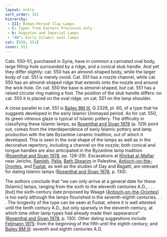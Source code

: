 ```yaml
---
layout: entry
sort_order: 152
hierarchy:
 - III: Roman-Period Clay Lamps
 - C: Types from Eastern Provinces only
 - b: Augustan and Imperial Lamps
 - "48": Early Islamic oval lamps
cat: [550, 551]
cover: 551
---
```


Cats. 550–51, purchased in Syria, have in common a carinated oval body, large filling-hole surrounded by a ridge, and a conical stub handle. And yet they differ slightly: cat. 550 has an almond-shaped body, while the larger body of cat. 551 is merely ovoid. Cat. 551 has a nozzle channel, while cat. 550 has an almond-shaped ridge that extends onto the nozzle and around the wick-hole. On cat. 550 the base is almond-shaped, but cat. 551 has a raised circular ring making a foot. The position of the stub handle differs: on cat. 550 it is placed on the oval ridge, on cat. 551 on the lamp shoulder.

A close parallel to cat. 551 is <a href='../../bibliography/#bailey-bm-iii'>Bailey BM III</a>, Q 2328, pl. 60, of a type that he suggests developed in the early Islamic Ummayad period. As for cat. 550, its green vitreous glaze is typical of Islamic pottery. The difficulty in classifying these Islamic lamps, as <a href='../../bibliography/#rosenthal-sivan-1978'>Rosenthal and Sivan 1978</a> (p. 129) point out, comes from the interdependence of early Islamic pottery and lamp production with the late Byzantine ceramic tradition, out of which it developed. This is seen in the oval shape of the lamps as well as in the decorative repertory, including a channel on the nozzle; both conical and tongue handles are also anticipated in the Byzantine lamp tradition (<a href='../../bibliography/#rosenthal-sivan-1978'>Rosenthal and Sivan 1978</a>, pp. 128–29). Excavations at <a href='../../map/#loc_687917'>Khirbat al-Mafjar</a> near Jericho, <a href='../../map/#loc_7001366'>Ramleh</a>, <a href='../../map/#loc_678326'>Pella</a>, <a href='../../map/#loc_678063'>Beth Shearim</a> in Palestine, <a href='../../map/#loc_658381'>Antioch-on-the-Orontes</a>, and <a href='../../map/#loc_727082'>Fustat</a>, as well as the studies of Day and Bagatti, are relevant for dating Islamic lamps (<a href='../../bibliography/#rosenthal-sivan-1978'>Rosenthal and Sivan 1978</a>, p. 130).

The authors conclude that “we can only arrive at a general date for these [Islamic] lamps, ranging from the sixth to the eleventh centuries A.D., . . . [but] the sixth-century date proposed by Waagé [<a href='../../map/#loc_658381'>Antioch-on-the-Orontes</a>] is too early although the lamps flourished in the seventh-eighth centuries. . . . The longevity of the type can be seen at Fustat, where it is well attested until the tenth century A.D., but only sparsely in the eleventh century, at which time other lamp types had already made their appearance” (<a href='../../bibliography/#rosenthal-sivan-1978'>Rosenthal and Sivan 1978</a>, p. 130). Other dating suggestions include <a href='../../bibliography/#fellmann-1975'>Fellmann 1975</a>: from the beginning of the fifth until the eighth century; and <a href='../../bibliography/#bailey-bm-iii'>Bailey BM III</a>: seventh and eighth centuries A.D.

